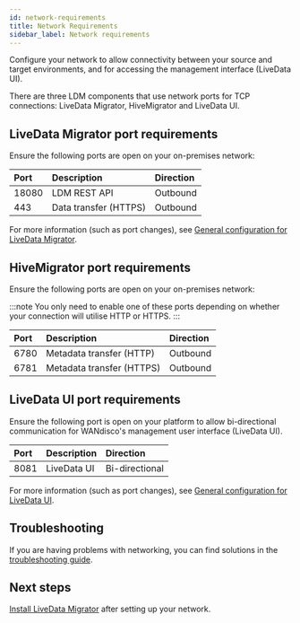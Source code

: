 ```yaml
---
id: network-requirements
title: Network Requirements
sidebar_label: Network requirements
---
```


Configure your network to allow connectivity between your source and target environments, and for accessing the management interface (LiveData UI).

There are three LDM components that use network ports for TCP connections: LiveData Migrator, HiveMigrator and LiveData UI.

## LiveData Migrator port requirements

Ensure the following ports are open on your on-premises network:

| Port | Description | Direction |
|:-----|:------------|:----------|
| 18080 | LDM REST API | Outbound |
| 443 | Data transfer (HTTPS) | Outbound |

For more information (such as port changes), see [General configuration for LiveData Migrator](https://docs.wandisco.com/live-data-migrator/docs/configuration-ldm#general-configuration).

## HiveMigrator port requirements

Ensure the following ports are open on your on-premises network:

:::note
You only need to enable one of these ports depending on whether your connection will utilise HTTP or HTTPS.
:::

| Port | Description | Direction |
|:-----|:------------|:----------|
| 6780 | Metadata transfer (HTTP) | Outbound |
| 6781 | Metadata transfer (HTTPS) | Outbound |

## LiveData UI port requirements

Ensure the following port is open on your platform to allow bi-directional communication for WANdisco's management user interface (LiveData UI).

| Port | Description | Direction |
|:-----|:------------|:----------|
| 8081 | LiveData UI | Bi-directional |

For more information (such as port changes), see [General configuration for LiveData UI](https://docs.wandisco.com/live-data-migrator/docs/configuration-ui#general-configuration).

## Troubleshooting

If you are having problems with networking, you can find solutions in the [troubleshooting guide](./troubleshooting.md).

## Next steps

[Install LiveData Migrator](./installation.md) after setting up your network.
